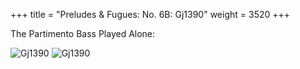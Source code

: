 +++
title = "Preludes & Fugues: No. 6B: Gj1390"
weight = 3520
+++

The Partimento Bass Played Alone:

![Gj1390](/img/16FenBk5p1.jpg)
![Gj1390](/img/16FenBk5p2.jpg)
